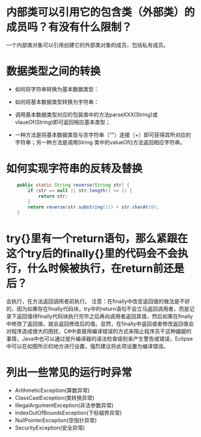 内部类可以引用它的包含类（外部类）的成员吗？有没有什么限制？
============
一个内部类对象可以引用创建它的外部类对象的成员，包括私有成员。


数据类型之间的转换
============
- 如何将字符串转换为基本数据类型：
- 如何将基本数据类型转换为字符串：

- 调用基本数据类型对应的包装类中的方法parseXXX(String)或vlaueOf(String)即可返回相应基本类型；
- 一种方法是将基本数据类型与空字符串（”"）连接（+）即可获得其所对应的字符串；另一种方法是调用String 类中的valueOf()方法返回相应字符串。

如何实现字符串的反转及替换
===========
```java
	public static String reverse(String str) {
		if (str == null || str.length() <= 1) {
			return str;
		}
		return reverse(str.substring(1)) + str.charAt(0);
	}
```

try{}里有一个return语句，那么紧跟在这个try后的finally{}里的代码会不会执行，什么时候被执行，在return前还是后？
===============
会执行，在方法返回调用者前执行。
注意：在finally中改变返回值的做法是不好的，因为如果存在finally代码块，try中的return语句不会立马返回调用者，而是记录下返回值待finally代码块执行完毕之后再向调用者返回其值，然后如果在finally中修改了返回值，就会返回修改后的值。显然，在finally中返回或者修改返回值会对程序造成很大的困扰，C#中直接用编译错误的方式来阻止程序员干这种龌龊的事情，Java中也可以通过提升编译器的语法检查级别来产生警告或错误，Eclipse中可以在如图所示的地方进行设置，强烈建议将此项设置为编译错误。

列出一些常见的运行时异常
========
- ArithmeticException(算数异常)
- ClassCastException(类转换异常)
- IllegalArgumentException(非法参数异常)
- IndexOutOfBoundsException(下标越界异常)
- NullPointerException(空指针异常)
- SecurityException(安全异常)